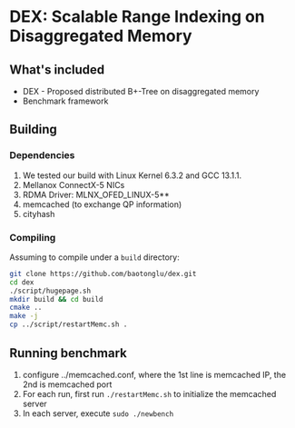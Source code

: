 # DEX: Scalable Range Indexing on Disaggregated Memory

## What's included

- DEX - Proposed distributed B+-Tree on disaggregated memory
- Benchmark framework

## Building

### Dependencies
1. We tested our build with Linux Kernel 6.3.2 and GCC 13.1.1.
2. Mellanox ConnectX-5 NICs
3. RDMA Driver: MLNX_OFED_LINUX-5**
4. memcached (to exchange QP information)
5. cityhash

### Compiling
Assuming to compile under a `build` directory:
```bash
git clone https://github.com/baotonglu/dex.git
cd dex
./script/hugepage.sh
mkdir build && cd build
cmake .. 
make -j
cp ../script/restartMemc.sh .
```

## Running benchmark

1. configure ../memcached.conf, where the 1st line is memcached IP, the 2nd is memcached port
2. For each run, first run `./restartMemc.sh` to initialize the memcached server
3. In each server, execute `sudo ./newbench`
